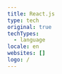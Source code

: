 ```yaml
---
title: React.js
type: tech
original: true
techTypes:
  - language
locale: en
websites: []
logo: /
---
```

